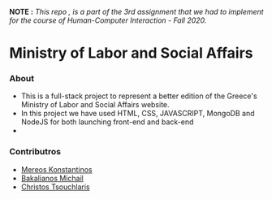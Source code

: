 **NOTE :** *This repo , is a part of the 3rd assignment that we had to implement for the course of Human-Computer Interaction - Fall 2020.*


<p align="center"> 
 <h1>Ministry of Labor and Social Affairs </h1> 
</p> 


### About 
* This is a full-stack project to represent a better edition of the Greece's Ministry of Labor and Social Affairs website.
* In this project we have used HTML, CSS, JAVASCRIPT, MongoDB and NodeJS for both launching front-end and back-end 
* 
### Contributros
 
* [Mereos Konstantinos](https://github.com/mereosk) 
* [Bakalianos Michail](https://github.com/bakalianosm)  
* [Christos Tsouchlaris](https://github.com/ChristosTsouchlaris) 
